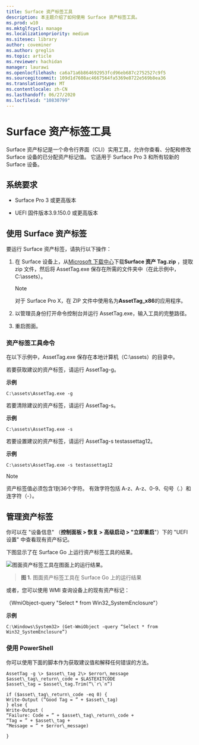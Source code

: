 ```yaml
---
title: Surface 资产标签工具
description: 本主题介绍了如何使用 Surface 资产标签工具。
ms.prod: w10
ms.mktglfcycl: manage
ms.localizationpriority: medium
ms.sitesec: library
author: coveminer
ms.author: greglin
ms.topic: article
ms.reviewer: hachidan
manager: laurawi
ms.openlocfilehash: ca6a71a6b864692953fcd96eb687c2752527c9f5
ms.sourcegitcommit: 109d1d7608ac4667564fa5369e8722e569b8ea36
ms.translationtype: MT
ms.contentlocale: zh-CN
ms.lasthandoff: 06/27/2020
ms.locfileid: "10830799"
---
```

# Surface 资产标签工具

Surface 资产标记是一个命令行界面（CLI）实用工具，允许你查看、分配和修改 Surface 设备的已分配资产标记值。 它适用于 Surface Pro 3 和所有较新的 Surface 设备。

## 系统要求

- Surface Pro 3 或更高版本

- UEFI 固件版本3.9.150.0 或更高版本

## 使用 Surface 资产标签 

要运行 Surface 资产标签，请执行以下操作：

1.  在 Surface 设备上，从[Microsoft 下载中心](https://www.microsoft.com/download/details.aspx?id=46703)下载**Surface 资产 Tag.zip** ，提取 zip 文件，然后将 AssetTag.exe 保存在所需的文件夹中（在此示例中，C:\\assets）。

    > [!NOTE]
    > 对于 Surface Pro X，在 ZIP 文件中使用名为**AssetTag_x86**的应用程序。 

2.  以管理员身份打开命令控制台并运行 AssetTag.exe，输入工具的完整路径。

3.  重启图面。

### 资产标签工具命令   
在以下示例中，AssetTag.exe 保存在本地计算机（C:\assets）的目录中。 

若要获取建议的资产标签，请运行 AssetTag-g。

**示例**

   ```
 C:\assets\AssetTag.exe -g
  ```
 
 若要清除建议的资产标签，请运行 AssetTag-s。
 
 **示例**
 
   ```
C:\assets\AssetTag.exe -s
  ```
若要设置建议的资产标签，请运行 AssetTag-s testassettag12。

**示例**

```
C:\assets\AssetTag.exe -s testassettag12
```

>[!NOTE]
>资产标签值必须包含1到36个字符。 有效字符包括 A-z、A-z、0-9、句号（.）和连字符（-）。


## 管理资产标签

你可以在 "设备信息" （**控制面板 > 恢复 > 高级启动 > "立即重启**"）下的 "UEFI 设置" 中查看现有资产标记。

下图显示了在 Surface Go 上运行资产标签工具的结果。

![图面资产标签工具在图面上的运行结果。
](images/assettag-fig1.png)

> **图 1.** 图面资产标签工具在 Surface Go 上的运行结果

或者，您可以使用 WMI 查询设备上的现有资产标记：

（WmiObject-query "Select * from Win32_SystemEnclosure"）

**示例**

   ```
C:\Windows\System32> (Get-WmiObject -query “Select * from Win32_SystemEnclosure”)
  ```
  
### 使用 PowerShell

你可以使用下面的脚本作为获取建议值和解释任何错误的方法。

 ```
AssetTag -g \> $asset\_tag 2\> $error\_message  
$asset\_tag\_return\_code = $LASTEXITCODE  
$asset\_tag = $asset\_tag.Trim(“\`r\`n”)

if ($asset\_tag\_return\_code -eq 0) {  
Write-Output (“Good Tag = ” + $asset\_tag)  
} else {  
Write-Output (  
“Failure: Code = ” + $asset\_tag\_return\_code +  
“Tag = ” + $asset\_tag +  
“Message = ” + $error\_message)

}
 ```
